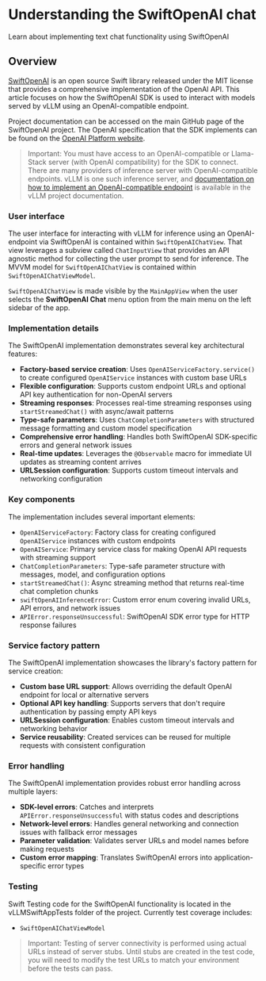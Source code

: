# Understanding the SwiftOpenAI chat

Learn about implementing text chat functionality using SwiftOpenAI

## Overview

[SwiftOpenAI](https://github.com/jamesrochabrun/SwiftOpenAI) is an open source Swift library released under the MIT license that provides a comprehensive implementation of the OpenAI API. This article focuses on how the SwiftOpenAI SDK is used to interact with models served by vLLM using an OpenAI-compatible endpoint.

Project documentation can be accessed on the main GitHub page of the SwiftOpenAI project. The OpenAI specification that the SDK implements can be found on the [OpenAI Platform website](https://platform.openai.com/docs/guides/text?api-mode=responses).

>Important: You must have access to an OpenAI-compatible or Llama-Stack server (with OpenAI compatibility) for the SDK to connect. There are many providers of inference server with OpenAI-compatible endpoints. vLLM is one such inference server, and [documentation on how to implement an OpenAI-compatible endpoint](https://docs.vllm.ai/en/latest/serving/openai_compatible_server.html) is available in the vLLM project documentation.

### User interface

The user interface for interacting with vLLM for inference using an OpenAI-endpoint via SwiftOpenAI is contained within ``SwiftOpenAIChatView``. That view leverages a subview called ``ChatInputView`` that provides an API agnostic method for collecting the user prompt to send for inference. The MVVM model for ``SwiftOpenAIChatView`` is contained within ``SwiftOpenAIChatViewModel``.

``SwiftOpenAIChatView`` is made visible by the ``MainAppView`` when the user selects the **SwiftOpenAI Chat** menu option from the main menu on the left sidebar of the app.

### Implementation details

The SwiftOpenAI implementation demonstrates several key architectural features:

- **Factory-based service creation**: Uses `OpenAIServiceFactory.service()` to create configured `OpenAIService` instances with custom base URLs
- **Flexible configuration**: Supports custom endpoint URLs and optional API key authentication for non-OpenAI servers
- **Streaming responses**: Processes real-time streaming responses using `startStreamedChat()` with async/await patterns
- **Type-safe parameters**: Uses `ChatCompletionParameters` with structured message formatting and custom model specification
- **Comprehensive error handling**: Handles both SwiftOpenAI SDK-specific errors and general network issues
- **Real-time updates**: Leverages the `@Observable` macro for immediate UI updates as streaming content arrives
- **URLSession configuration**: Supports custom timeout intervals and networking configuration

### Key components

The implementation includes several important elements:

- `OpenAIServiceFactory`: Factory class for creating configured `OpenAIService` instances with custom endpoints
- `OpenAIService`: Primary service class for making OpenAI API requests with streaming support
- `ChatCompletionParameters`: Type-safe parameter structure with messages, model, and configuration options
- `startStreamedChat()`: Async streaming method that returns real-time chat completion chunks
- `swiftOpenAIInferenceError`: Custom error enum covering invalid URLs, API errors, and network issues
- `APIError.responseUnsuccessful`: SwiftOpenAI SDK error type for HTTP response failures

### Service factory pattern

The SwiftOpenAI implementation showcases the library's factory pattern for service creation:

- **Custom base URL support**: Allows overriding the default OpenAI endpoint for local or alternative servers
- **Optional API key handling**: Supports servers that don't require authentication by passing empty API keys
- **URLSession configuration**: Enables custom timeout intervals and networking behavior
- **Service reusability**: Created services can be reused for multiple requests with consistent configuration

### Error handling

The SwiftOpenAI implementation provides robust error handling across multiple layers:

- **SDK-level errors**: Catches and interprets `APIError.responseUnsuccessful` with status codes and descriptions
- **Network-level errors**: Handles general networking and connection issues with fallback error messages
- **Parameter validation**: Validates server URLs and model names before making requests
- **Custom error mapping**: Translates SwiftOpenAI errors into application-specific error types

### Testing

Swift Testing code for the SwiftOpenAI functionality is located in the vLLMSwiftAppTests folder of the project. Currently test coverage includes:
- ``SwiftOpenAIChatViewModel``

> Important: Testing of server connectivity is performed using actual URLs instead of server stubs. Until stubs are created in the test code, you will need to modify the test URLs to match your environment before the tests can pass.
